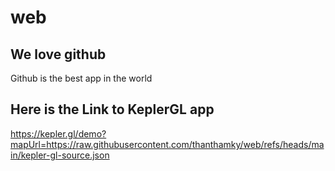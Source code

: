# web

## We love github

Github is the best app in the world

## Here is the Link to KeplerGL app

https://kepler.gl/demo?mapUrl=https://raw.githubusercontent.com/thanthamky/web/refs/heads/main/kepler-gl-source.json